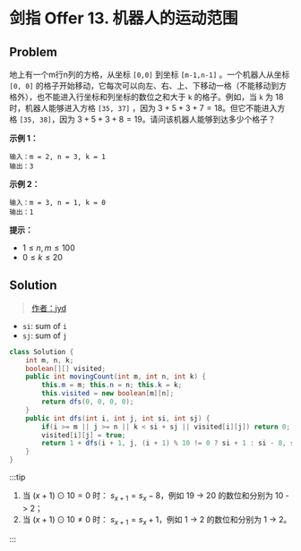 
# 剑指 Offer 13. 机器人的运动范围

## Problem

地上有一个m行n列的方格，从坐标 `[0,0]` 到坐标 `[m-1,n-1]` 。一个机器人从坐标 `[0, 0]` 的格子开始移动，它每次可以向左、右、上、下移动一格（不能移动到方格外），也不能进入行坐标和列坐标的数位之和大于 `k` 的格子。例如，当 `k` 为 $18$ 时，机器人能够进入方格 `[35, 37]` ，因为 $3+5+3+7=18$。但它不能进入方格 `[35, 38]`，因为 $3+5+3+8=19$。请问该机器人能够到达多少个格子？

**示例 1：**

```
输入：m = 2, n = 3, k = 1
输出：3
```

**示例 2：**

```
输入：m = 3, n = 1, k = 0
输出：1
```

**提示：**

- $1 \leq n,m \leq 100$
- $0 \leq k \leq 20$

## Solution

> [作者：jyd](https://leetcode-cn.com/problems/ji-qi-ren-de-yun-dong-fan-wei-lcof/solution/mian-shi-ti-13-ji-qi-ren-de-yun-dong-fan-wei-dfs-b/)

- `si`: sum of `i`
- `sj`: sum of `j`

```java
class Solution {
    int m, n, k;
    boolean[][] visited;
    public int movingCount(int m, int n, int k) {
        this.m = m; this.n = n; this.k = k;
        this.visited = new boolean[m][n];
        return dfs(0, 0, 0, 0);
    }
    public int dfs(int i, int j, int si, int sj) {
        if(i >= m || j >= n || k < si + sj || visited[i][j]) return 0;
        visited[i][j] = true;
        return 1 + dfs(i + 1, j, (i + 1) % 10 != 0 ? si + 1 : si - 8, sj) + dfs(i, j + 1, si, (j + 1) % 10 != 0 ? sj + 1 : sj - 8);
    }
}
```

:::tip

1. 当 $(x + 1) \odot 10 = 0$  时： $s_{x+1} = s_x - 8$，例如 $19$ -> $20$ 的数位和分别为 $10$ -> $2$；
2. 当 $(x + 1) \odot 10 \neq 0$ 时： $s_{x+1} = s_x + 1$，例如 $1$ -> $2$ 的数位和分别为 $1$ -> $2$。

:::
